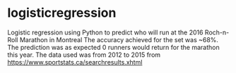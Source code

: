 # logisticregression
 Logistic regression using Python to predict who will run at the 2016 Roch-n-Roll Marathon in Montreal 
 The accuracy achieved for the set was ~68%. The prediction was as expected 0 runners would return for the marathon this year. 
 The data used was from 2012 to 2015 from https://www.sportstats.ca/searchresults.xhtml
